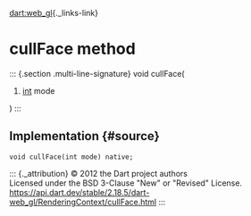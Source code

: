 [dart:web\_gl](../../dart-web_gl/dart-web_gl-library){._links-link}

cullFace method
===============

::: {.section .multi-line-signature}
void cullFace(

1.  [int](../../dart-core/int-class) mode

)
:::

Implementation {#source}
--------------

``` {.language-dart data-language="dart"}
void cullFace(int mode) native;
```

::: {._attribution}
© 2012 the Dart project authors\
Licensed under the BSD 3-Clause \"New\" or \"Revised\" License.\
<https://api.dart.dev/stable/2.18.5/dart-web_gl/RenderingContext/cullFace.html>
:::

